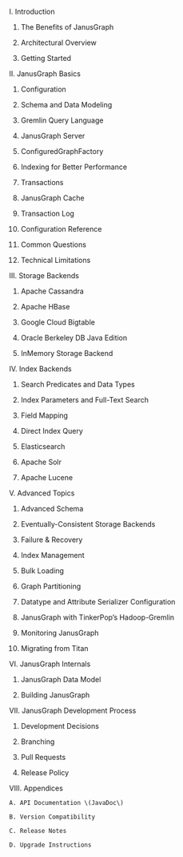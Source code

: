 I. Introduction

1. The Benefits of JanusGraph

2. Architectural Overview

3. Getting Started

II. JanusGraph Basics

1. Configuration

2. Schema and Data Modeling

3. Gremlin Query Language

4. JanusGraph Server

5. ConfiguredGraphFactory

6. Indexing for Better Performance

7. Transactions

8. JanusGraph Cache

9. Transaction Log

10. Configuration Reference

11. Common Questions

12. Technical Limitations

III. Storage Backends

1. Apache Cassandra

2. Apache HBase

3. Google Cloud Bigtable

4. Oracle Berkeley DB Java Edition

5. InMemory Storage Backend

IV. Index Backends

1. Search Predicates and Data Types

2. Index Parameters and Full-Text Search

3. Field Mapping

4. Direct Index Query

5. Elasticsearch

6. Apache Solr

7. Apache Lucene

V. Advanced Topics

1. Advanced Schema

2. Eventually-Consistent Storage Backends

3. Failure & Recovery

4. Index Management

5. Bulk Loading

6. Graph Partitioning

7. Datatype and Attribute Serializer Configuration

8. JanusGraph with TinkerPop’s Hadoop-Gremlin

9. Monitoring JanusGraph

10. Migrating from Titan

VI. JanusGraph Internals

1. JanusGraph Data Model

2. Building JanusGraph

VII. JanusGraph Development Process

1. Development Decisions

2. Branching

3. Pull Requests

4. Release Policy

VIII. Appendices

	A. API Documentation \(JavaDoc\)

	B. Version Compatibility

	C. Release Notes

	D. Upgrade Instructions



